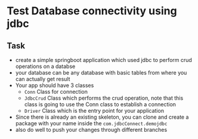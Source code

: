 # Test Database connectivity using jdbc
## Task
- create a simple springboot application which used jdbc to perform crud operations on a databse
- your database can be any database with basic tables from where you can actually get result
- Your app should have 3 classes
  - ```Conn``` Class for connection
  - ```JdbcCrud``` Class which performs the crud operation, note that this class is going to use the Conn class to establish a connection
  - ```Driver``` Class which is the entry point for your application
- Since there is already an existing skeleton, you can clone and create a package with your name inside the ```com.jdbcConnect.demojdbc```
- also do well to push your changes through different branches